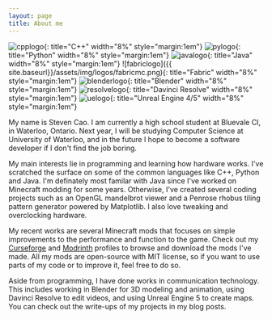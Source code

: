 ```yaml
---
layout: page
title: About me
---
```


![cpplogo](https://upload.wikimedia.org/wikipedia/commons/1/18/ISO_C%2B%2B_Logo.svg){: title="C++" width="8%" style="margin:1em"}
![pylogo](https://upload.wikimedia.org/wikipedia/commons/c/c3/Python-logo-notext.svg){: title="Python" width="8%" style="margin:1em"}
![javalogo](https://upload.wikimedia.org/wikipedia/en/3/30/Java_programming_language_logo.svg){: title="Java" width="8%" style="margin:1em"}
![fabriclogo]({{ site.baseurl}}/assets/img/logos/fabricmc.png){: title="Fabric" width="8%" style="margin:1em"}
![blenderlogo](https://upload.wikimedia.org/wikipedia/commons/0/0c/Blender_logo_no_text.svg){: title="Blender" width="8%" style="margin:1em"}
![resolvelogo](https://upload.wikimedia.org/wikipedia/commons/9/90/DaVinci_Resolve_17_logo.svg){: title="Davinci Resolve" width="8%" style="margin:1em"}
![uelogo](https://upload.wikimedia.org/wikipedia/commons/d/da/Unreal_Engine_Logo.svg){: title="Unreal Engine 4/5" width="8%" style="margin:1em"}

My name is Steven Cao. I am currently a high school student at Bluevale CI, in Waterloo, Ontario. Next year, I will be studying Computer Science at University of Waterloo, and in the future I hope to become a software developer if I don't find the job boring. 

My main interests lie in programming and learning how hardware works. I've scratched the surface on some of the common languages like C++, Python and Java. I'm definately most familar with Java since I've worked on Minecraft modding for some years. Otherwise, I've created several coding projects such as an OpenGL mandelbrot viewer and a Penrose rhobus tiling pattern generator powered by Matplotlib. I also love tweaking and overclocking hardware.

My recent works are several Minecraft mods that focuses on simple improvements to the performance and function to the game. Check out my [Curseforge]() and [Modrinth]() profiles to browse and download the mods I've made. All my mods are open-source with MIT license, so if you want to use parts of my code or to improve it, feel free to do so. 

Aside from programming, I have done works in communication technology. This includes working in Blender for 3D modeling and animation, using Davinci Resolve to edit videos, and using Unreal Engine 5 to create maps. You can check out the write-ups of my projects in my blog posts.

